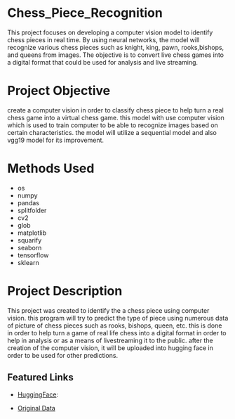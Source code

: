 # Chess_Piece_Recognition
This project focuses on developing a computer vision model to identify chess pieces in real time. By using neural networks, the model will recognize various chess pieces such as knight, king, pawn, rooks,bishops, and queens from images. The objective is to convert live chess games into a digital format that could be used for analysis and live streaming.

# Project Objective
create a computer vision in order to classify chess piece to help turn a real chess game into a virtual chess game. this model with use computer vision which is used to train computer to be able to recognize images based on certain characteristics. the model will utilize a sequential model and also vgg19 model for its improvement.

# Methods Used
- os
- numpy
- pandas
- splitfolder
- cv2
- glob
- matplotlib
- squarify
- seaborn
- tensorflow
- sklearn

# Project Description
This project was created to identify the a chess piece using computer vision. this program will try to predict the type of piece using numerous data of picture of chess pieces such as rooks, bishops, queen, etc. this is done in order to help turn a game of real life chess into a digital format in order to help in analysis or as a means of livestreaming it to the public. after the creation of the computer vision, it will be uploaded into hugging face in order to be used for other predictions.

## Featured Links
* [HuggingFace](https://huggingface.co/spaces/Gigisghifari/GradedChallenge7_Achmad_Abdillah_Ghifari):

* [Original Data](https://www.kaggle.com/datasets/niteshfre/chessman-image-dataset/data)
